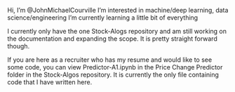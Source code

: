 Hi, I’m @JohnMichaelCourville
I’m interested in machine/deep learning, data science/engineering
I’m currently learning a little bit of everything

I currently only have the one Stock-Alogs repository and am still working on the documentation and expanding the scope.  It is pretty straight forward though.

If you are here as a recruiter who has my resume and would like to see some code, you can view Predictor-A1.ipynb in the Price Change Predictor folder in the Stock-Algos repository.  It is currently the only file containing code that I have written here. 

<!---
JohnMichaelCourville/JohnMichaelCourville is a ✨ special ✨ repository because its `README.md` (this file) appears on your GitHub profile.
You can click the Preview link to take a look at your changes.
--->
